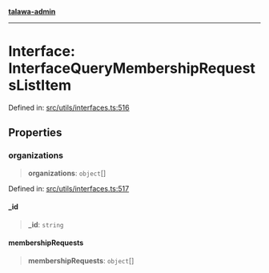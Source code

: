 [**talawa-admin**](../../../README.md)

***

# Interface: InterfaceQueryMembershipRequestsListItem

Defined in: [src/utils/interfaces.ts:516](https://github.com/MayankJha014/talawa-admin/blob/0dd35cc200a4ed7562fa81ab87ec9b2a6facd18b/src/utils/interfaces.ts#L516)

## Properties

### organizations

> **organizations**: `object`[]

Defined in: [src/utils/interfaces.ts:517](https://github.com/MayankJha014/talawa-admin/blob/0dd35cc200a4ed7562fa81ab87ec9b2a6facd18b/src/utils/interfaces.ts#L517)

#### \_id

> **\_id**: `string`

#### membershipRequests

> **membershipRequests**: `object`[]
